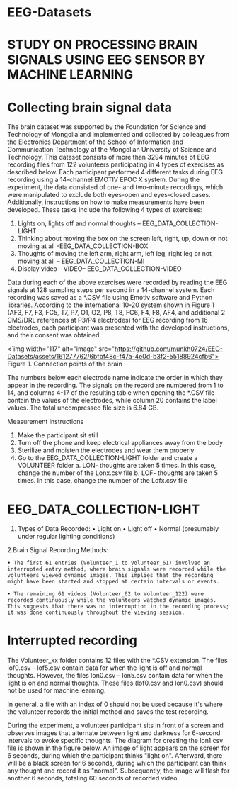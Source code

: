 # EEG-Datasets
# STUDY ON PROCESSING BRAIN SIGNALS USING EEG SENSOR BY MACHINE LEARNING

# Collecting brain signal data

The brain dataset was supported by the Foundation for Science and Technology of Mongolia and implemented and collected by colleagues from the Electronics Department of the School of Information and Communication Technology at the Mongolian University of Science and Technology.
This dataset consists of more than 3294 minutes of EEG recording files from 122 volunteers participating in 4 types of exercises as described below. Each participant performed 4 different tasks during EEG recording using a 14-channel EMOTIV EPOC X system. During the experiment, the data consisted of one- and two-minute recordings, which were manipulated to exclude both eyes-open and eyes-closed cases. Additionally, instructions on how to make measurements have been developed. These tasks include the following 4 types of exercises:

1.	Lights on, lights off and normal thoughts – EEG_DATA_COLLECTION-LIGHT
2.	Thinking about moving the box on the screen left, right, up, down or not moving at all -EEG_DATA_COLLECTION-BOX
3.	Thoughts of moving the left arm, right arm, left leg, right leg or not moving at all – EEG_DATA_COLLECTION-MI
4.	Display video - VIDEO– EEG_DATA_COLLECTION-VIDEO

Data during each of the above exercises were recorded by reading the EEG signals at 128 sampling steps per second in a 14-channel system. Each recording was saved as a *.CSV file using Emotiv software and Python libraries. According to the international 10-20 system shown in Figure 1 (AF3, F7, F3, FC5, T7, P7, O1, O2, P8, T8, FC6, F4, F8, AF4, and additional 2 CMS/DRL references at P3/P4 electrodes) for EEG recording from 16 electrodes, each participant was presented with the developed instructions, and their consent was obtained.

<`img width="117" alt="image" src="https://github.com/munkh0724/EEG-Datasets/assets/161277762/6bfbf48c-f47a-4e0d-b3f2-55188924cfb6">
Figure 1. Connection points of the brain

The numbers below each electrode name indicate the order in which they appear in the recording. The signals on the record are numbered from 1 to 14, and columns 4-17 of the resulting table when opening the *.CSV file contain the values of the electrodes, while column 20 contains the label values. The total uncompressed file size is 6.84 GB.
 
Measurement instructions

1.	Make the participant sit still
2.	Turn off the phone and keep electrical appliances away from the body
3.	Sterilize and moisten the electrodes and wear them properly
4.	Go to the EEG_DATA_COLLECTION-LIGHT folder and create a VOLUNTEER folder
	a.	LON- thoughts are taken 5 times. In this case, change the number of the Lonx.csv file
	b.	LOF- thoughts are taken 5 times. In this case, change the number of the Lofx.csv file

# EEG_DATA_COLLECTION-LIGHT

1. Types of Data Recorded:
	• Light on
	• Light off
	• Normal (presumably under regular lighting conditions)

2.Brain Signal Recording Methods:

	• The first 61 entries (Volunteer_1 to Volunteer_61) involved an interrupted entry method, where brain signals were recorded while the volunteers viewed dynamic images. This implies that the recording might have been started and stopped at certain intervals or events.
 
 	• The remaining 61 videos (Volunteer_62 to Volunteer_122) were recorded continuously while the volunteers watched dynamic images. This suggests that there was no interruption in the recording process; it was done continuously throughout the viewing session.

# Interrupted recording

The Volunteer_xx folder contains 12 files with the *.CSV extension. The files lof0.csv - lof5.csv contain data for when the light is off and normal thoughts. However, the files lon0.csv – lon5.csv contain data for when the light is on and normal thoughts. These files (lof0.csv and lon0.csv) should not be used for machine learning. 

In general, a file with an index of 0 should not be used because it's where the volunteer records the initial method and saves the test recording. 

During the experiment, a volunteer participant sits in front of a screen and observes images that alternate between light and darkness for 6-second intervals to evoke specific thoughts. The diagram for creating the lon1.csv file is shown in the figure below. An image of light appears on the screen for 6 seconds, during which the participant thinks "light on". 
Afterward, there will be a black screen for 6 seconds, during which the participant can think any thought and record it as "normal". Subsequently, the image will flash for another 6 seconds, totaling 60 seconds of recorded video.

